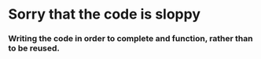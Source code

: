 # Sorry that the code is sloppy

### Writing the code in order to complete and function, rather than to be reused. 
